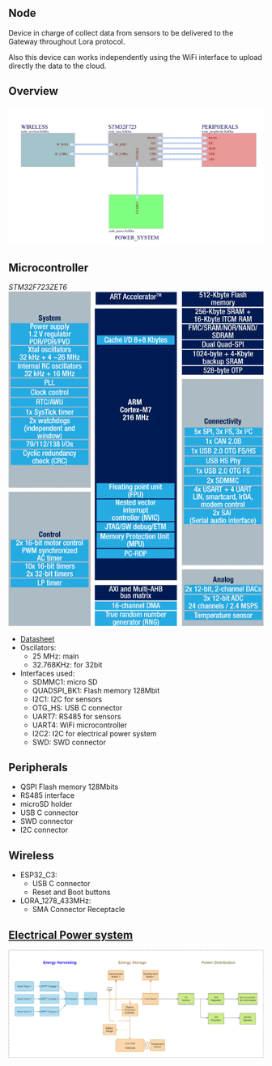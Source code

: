 ## Node
Device in charge of collect data from sensors to be delivered to the Gateway throughout Lora protocol.  

Also this device can works independently using the WiFi interface to upload directly the data to the cloud.
## Overview
![node-overview](../img/node-overview.jpg)
## Microcontroller
  *STM32F723ZET6*  
  ![STM32F7](../img/stm32f723.PNG)
- [Datasheet](https://www.st.com/resource/en/datasheet/stm32f722ic.pdf)
- Oscilators:  
  - 25 MHz: main
  - 32.768KHz: for 32bit
- Interfaces used:
  - SDMMC1: micro SD
  - QUADSPI_BK1: Flash memory 128Mbit
  - I2C1: I2C for sensors
  - OTG_HS: USB C connector
  - UART7: RS485 for sensors
  - UART4: WiFi microcontroller
  - I2C2: I2C for electrical power system
  - SWD: SWD connector

## Peripherals
- QSPI Flash memory 128Mbits
- RS485 interface
- microSD holder
- USB C connector
- SWD connector
- I2C connector

## Wireless
- ESP32_C3:
  - USB C connector
  - Reset and Boot buttons
- LORA_1278_433MHz:
  - SMA Connector Receptacle

## [Electrical Power system](../docs/EPS.md)
![energy](../diagrams/energy.png)  


